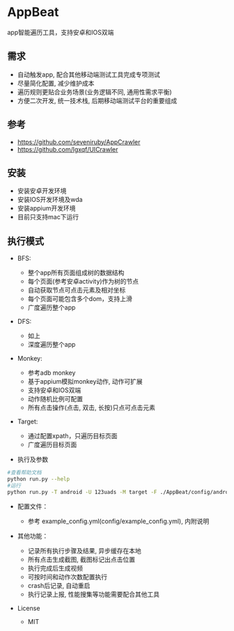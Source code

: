# AppBeat

app智能遍历工具，支持安卓和IOS双端


## 需求
- 自动触发app, 配合其他移动端测试工具完成专项测试
- 尽量简化配置, 减少维护成本
- 遍历规则更贴合业务场景(业务逻辑不同, 通用性需求平衡)
- 方便二次开发, 统一技术栈, 后期移动端测试平台的重要组成


## 参考
- https://github.com/seveniruby/AppCrawler
- https://github.com/lgxqf/UICrawler


## 安装

- 安装安卓开发环境
- 安装IOS开发环境及wda
- 安装appium开发环境
- 目前只支持mac下运行

## 执行模式

- BFS: 
  - 整个app所有页面组成树的数据结构
  - 每个页面(参考安卓activity)作为树的节点
  - 自动获取节点可点击元素及相对坐标
  - 每个页面可能包含多个dom，支持上滑
  - 广度遍历整个app
  
- DFS: 
  - 如上
  - 深度遍历整个app
  
- Monkey: 
  - 参考adb monkey
  - 基于appium模拟monkey动作, 动作可扩展
  - 支持安卓和IOS双端
  - 动作随机比例可配置
  - 所有点击操作(点击, 双击, 长按)只点可点击元素
 
- Target: 
  - 通过配置xpath，只遍历目标页面
  - 广度遍历目标页面
  
- 执行及参数

```bash
#查看帮助文档
python run.py --help
#运行
python run.py -T android -U 123uads -M target -F ./AppBeat/config/android_config.yml
```

- 配置文件：
  - 参考 example_config.yml(config/example_config.yml), 内附说明
  
- 其他功能：
  - 记录所有执行步骤及结果, 异步缓存在本地
  - 所有点击生成截图, 截图标记出点击位置
  - 执行完成后生成视频
  - 可按时间和动作次数配置执行
  - crash后记录, 自动重启
  - 执行记录上报, 性能搜集等功能需要配合其他工具
  
- License
  - MIT
  

